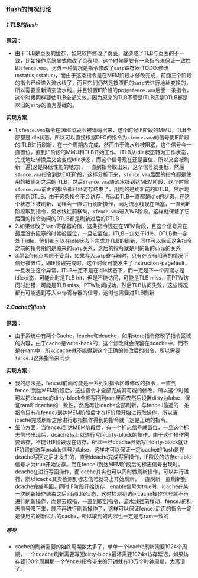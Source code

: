 ### flush的情况讨论

##### 1.TLB的flush

**原因**：

+ 由于TLB是页表的缓存，如果软件修改了页表，就造成了TLB与页表的不一致，比如操作系统显式修改了页表项，这个时候需要有一条指令来保证一致性即`sfence.vma`，另外一种情况是指令修改了`satp`寄存器(TODO:修改mstatus,sstatus)，而由于这条指令是在MEM阶段才修改完成，前面三个阶段的指令已经进入流水线了，而且它们仍然是按照旧的`satp`去进行地址变换的，所以需要重新清空流水线，并且设置IF阶段的pc为`sfence.vma`后面一条指令，这个时候同样要使TLB全部失效，因为原来的TLB不管是ITLB还是DTLB都是以旧的`satp`的值为基础的。

**实现方案**

+ 1.`sfence.vma`指令在DEC阶段会被译码出来，这个时候IF阶段的MMU，TLB全部都是idle状态，所以可以直接根据DEC的指令为`sfence.vma`的信号使IF阶段的ITLB进行刷新，在一个周期内完成，然而由于流水线被阻塞，这个信号会一直置位，直到IF阶段的MMU和TLB开始工作，ITLB从idle状态转为工作状态，完成地址转换后又会变成idle状态，而这个信号现在还是置位，所以又会被刷新一遍(这是降低性能的地方)，一直到指令取出来，这个信号就变低，然后`sfence.vma`指令到达EXE阶段，这样分析下来，`sfence.vma`后面的指令都是使用的被刷新之后的ITLB，然后`sfence.vma`随流水线到达MEM阶段，这个时候`sfence.vma`前面的指令都已经访存结束了，用到的是刷新前的DTLB，然后现在刷新DTLB，由于这条指令不会访存，所以DTLB一直都是idle的状态，在这个状态下被刷新，同样会一直进行刷新操作，因为流水线现在阻塞，一直到IF阶段取到指令，流水线往前移动，`sfence.vma`进入WB阶段，这样就保证了它后面的指令访问的DTLB都是刷新过后的DTLB
+ 2.如果修改了`satp`寄存器的值，这条指令现在在MEM阶段，且这个信号只在最后没有阻塞的时候被置位，一旦它置位，ITLB一定处于idle，DTLB也一定处于idle，他们都可以在idle状态下完成对TLB的刷新，同样可以保证这条指令之前的指令用的是原来的`satp`关系，之后的指令就是用的新的`satp`的关系
+ 3.第2点有点考虑不妥当，如果写入`satp`寄存器时，只有在没有阻塞的情况下信号被置位，即IF阶段完成时，这个时候可能发生了Instruciton-pagefault，一旦发生这个异常，ITLB一定不是在idle状态下，而一定是下一个周期才是idle状态，可能此时是TLB hit，但是不能访问，可能是TLB miss，而PTW访问时出错，可能是TLB miss，PTW访问成功，然后TLB访问失败，这些情况都有可能遇到写入`satp`寄存器的信号，这时也需要对TLB刷新



##### 2.Cache的flush

**原因：**

+ 由于系统中有两个Cache，icache和dcache，如果store指令修改了指令区域的内容，由于cache是write-back的，这个修改就会保留在dcache中，而不是在ram中，所以icache就不能得到这个正确的修改后的指令，所以需要`fence.i`这条指令来同步

**实现方案：**

+ 我的想法是，fence.i前面可能是一系列对指令区域修改的指令，一直到fence.i到达MEM阶段后，这些指令才全部完成其可能的修改，所以这个时候可以把dcache的dirty-block全部写回到ram里面去然后设置dirty为false，保证ram和dcache的一致性，然后再让icache全部刷新，与fence.i最近的一条指令只有在fence.i到达MEM阶段后才在IF阶段开始进行取操作，所以当icache完成刷新之后进行取指操作得到的指令就一定是正确的指令。
+ 细节方面，当fence.i到达MEM阶段后，有一个标志信号就置位，一旦这个标志信号出现后，dcache马上就进行写回dirty-block的操作，由于这个操作需要访存，不能让IF阶段现在访存，所以一旦dcache开始写回dirty-block就让IF阶段的访存enable信号为false，这样才可以保证一定icache的flush是在dcache写回之后才发生的，直到dcache完成写回操作，IF阶段的访存enable信号才为true开始访存。而在fence.i到达MEM阶段后的标志信号出现时，dcache在进行写回操作，而icache其实也可以同时做刷新操作，可以并行进行，所以icache其实检测到标志信号就马上开始刷新，一直刷新一直刷新到dcache完成写回，同时IF阶段开始访存，enable信号为true时，icache在某一次刷新操作结束之后回到idle状态，这时检测到访问cache操作信号就不再进行刷新操作，而是去取指，一直到取到指令，流水线往前移动，fence.i的标志信号降下来，就不再进行刷新操作了，这样可以保证fence.i后面的指令一定是使用的刷新过后的cache，所以取到的内容也一定是与ram一致的


##### 感受

+ cache的刷新需要的始终周期数太多了，单单一个icache刷新需要1024个周期，一个dcache刷新需要写回dirty-block最坏需要1024×访存延迟，如果访存要100个周期那一个fence.i指令带来的开销就有10万个时钟周期，太离谱了。
